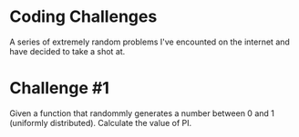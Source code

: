 # Coding Challenges

A series of extremely random problems I've encounted on the internet and have decided to take a shot at.

# Challenge #1
Given a function that randommly generates a number between 0 and 1 (uniformly distributed). Calculate the value of PI.

